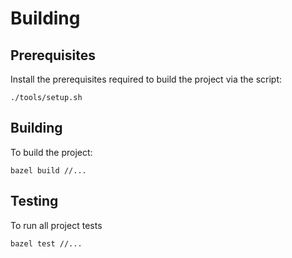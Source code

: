 # Building

## Prerequisites

Install the prerequisites required to build the project via the script:

```!bash
./tools/setup.sh
```

## Building

To build the project:

```
bazel build //...
```

## Testing

To run all project tests 

```
bazel test //...
```

